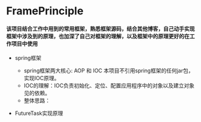 # FramePrinciple 
#### 该项目结合工作中用到的常用框架，熟悉框架源码，结合其他博客，自己动手实现框架中涉及到的原理，也加深了自己对框架的理解，以及框架中的原理更好的在工作项目中使用


+ spring框架
    + spring框架两大核心: AOP 和 IOC 本项目不引用spring框架的任何jar包，实现IOC原理。
    + IOC的理解：IOC负责初始化、定位、配置应用程序中的对象以及建立对象见的依赖。
    + 整体思路：
        
        
        
+ FutureTask实现原理